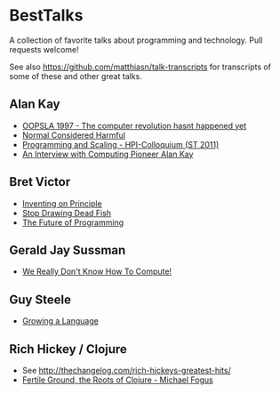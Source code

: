 # BestTalks

A collection of favorite talks about programming and technology. Pull requests
welcome!

See also https://github.com/matthiasn/talk-transcripts for transcripts of some of these and other great talks.

## Alan Kay

- [OOPSLA 1997 - The computer revolution hasnt happened yet](https://www.youtube.com/watch?v=oKg1hTOQXoY)
- [Normal Considered Harmful](https://www.youtube.com/watch?v=FvmTSpJU-Xc)
- [Programming and Scaling - HPI-Colloquium (ST 2011)](http://www.tele-task.de/archive/video/flash/14029/)
- [An Interview with Computing Pioneer Alan Kay](https://www.youtube.com/watch?v=tXoSK4tLxK8)

## Bret Victor

- [Inventing on Principle](http://vimeo.com/36579366)
- [Stop Drawing Dead Fish](http://vimeo.com/64895205)
- [The Future of Programming](http://vimeo.com/71278954)

## Gerald Jay Sussman

- [We Really Don't Know How To Compute!](http://www.infoq.com/presentations/We-Really-Dont-Know-How-To-Compute)

## Guy Steele

- [Growing a Language](https://www.youtube.com/watch?v=_ahvzDzKdB0)

## Rich Hickey / Clojure

- See http://thechangelog.com/rich-hickeys-greatest-hits/
- [Fertile Ground, the Roots of Clojure - Michael Fogus](https://www.youtube.com/watch?v=NnSpaR67hXg)
